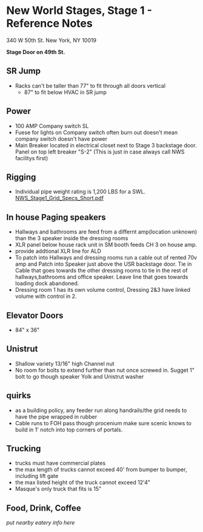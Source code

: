 # New World Stages, Stage 1 - Reference Notes
340 W 50th St.
New York, NY 10019

**Stage Door on 49th St.**

## SR Jump
* Racks can't be taller than 77" to fit through all doors vertical
    * 87" to fit below HVAC in SR jump
## Power
* 100 AMP Company switch SL 
* Fuese for lights on Company switch often burn out doesn't mean company switch doesn't have power 
* Main Breaker located in electrical closet next to Stage 3 backstage door. Panel on top left breaker "S-2" (This is just in case always call NWS facilitys first)

## Rigging
* Individual pipe weight rating is 1,200 LBS for a SWL. 
[NWS_Stage1_Grid_Specs_Short.pdf](https://github.com/MIDIMinion/sound_reference/files/10051385/NWS_Stage1_Grid_Specs_Short.pdf)


## In house Paging speakers
* Hallways and bathrooms are feed from a differnt amp(location unknown) than the 3 speaker inside the dressing rooms
* XLR panel below house rack unit in SM booth feeds CH 3 on house amp. 
* provide addtional XLR line for ALD
* To patch into Hallways and dressing rooms run a cable out of rented 70v amp and Patch into Speaker just above the USR backstage door. Tie in Cable that goes towards the other dressing rooms to tie in the rest of hallways,bathrooms and office speaker. Leave line that goes towards loading dock abandoned.
* Dressing room 1 has its own volume control, Dressing 2&3 have linked volume with control in 2. 

## Elevator Doors
* 84" x 36"

## Unistrut
* Shallow variety 13/16" high Channel nut
* No room for bolts to extend further than nut once screwed in. Sugget 1" bolt to go though speaker Yolk and Unistrut washer

## quirks
* as a building policy, any feeder run along handrails/the grid needs to have the pipe wrapped in rubber
* Cable runs to FOH pass though procenium make sure scenic knows to build in 1' notch into top corners of portals. 

## Trucking
* trucks must have commercial plates
* the max length of trucks cannot exceed 40' from bumper to bumper, including lift gate
* the max listed height of the truck cannot exceed 12'4"
* Masque's only truck that fits is 15"

## Food, Drink, Coffee
*put nearby eatery info here*
